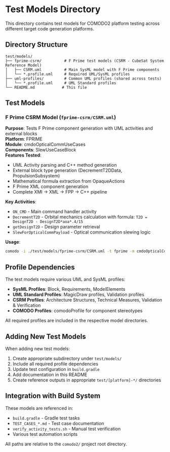 # Test Models Directory

This directory contains test models for COMODO2 platform testing across different target code generation platforms.

## Directory Structure

```
test/models/
├── fprime-csrm/          # F Prime test models (CSRM - CubeSat System Reference Model)
│   ├── CSRM.uml          # Main SysML model with F Prime components
│   └── *.profile.uml     # Required UML/SysML profiles
├── uml-profiles/         # Common UML profiles (shared across tests)
│   └── *.profile.uml     # UML Standard profiles
└── README.md            # This file
```

## Test Models

### F Prime CSRM Model (`fprime-csrm/CSRM.uml`)
**Purpose**: Tests F Prime component generation with UML activities and external blocks  
**Platform**: FPRIME  
**Module**: cmdoOpticalCommUseCases  
**Components**: SlewUseCaseBlock  
**Features Tested**:
- UML Activity parsing and C++ method generation
- External block type generation (DecrementT2DData, PropulsionSubsystem)
- Mathematical formula extraction from OpaqueActions
- F Prime XML component generation
- Complete XMI → XML → FPP → C++ pipeline

**Key Activities**:
- `ON_CMD` - Main command handler activity
- `DecrementT2D` - Orbital mechanics calculation with formula: `T2D = DesignT2D - DesignT2D*aoa*.4/15`
- `getDesignT2D` - Design parameter retrieval
- `SlewForOpticalCommPayload` - Optical communication slewing logic

**Usage**:
```bash
comodo -i ./test/models/fprime-csrm/CSRM.uml -t fprime -m cmdoOpticalCommUseCases -o test/output/
```

## Profile Dependencies

The test models require various UML and SysML profiles:
- **SysML Profiles**: Block, Requirements, ModelElements
- **UML Standard Profiles**: MagicDraw profiles, Validation profiles  
- **CSRM Profiles**: Architecture Structures, Technical Measures, Validation & Verification
- **COMODO Profiles**: comodoProfile for component stereotypes

All required profiles are included in the respective model directories.

## Adding New Test Models

When adding new test models:
1. Create appropriate subdirectory under `test/models/`
2. Include all required profile dependencies
3. Update test configuration in `build.gradle`
4. Add documentation in this README
5. Create reference outputs in appropriate `test/[platform]-*/` directories

## Integration with Build System

These models are referenced in:
- `build.gradle` - Gradle test tasks
- `TEST_CASES_*.md` - Test case documentation  
- `verify_activity_tests.sh` - Manual test verification
- Various test automation scripts

All paths are relative to the `comodo2/` project root directory.